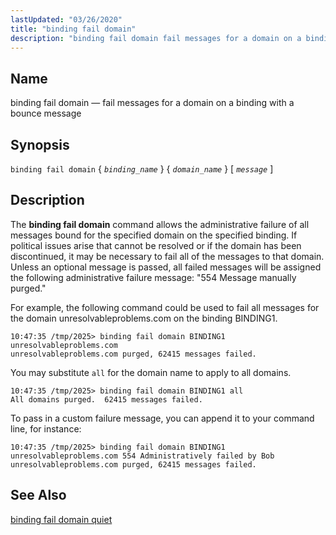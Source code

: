 ```yaml
---
lastUpdated: "03/26/2020"
title: "binding fail domain"
description: "binding fail domain fail messages for a domain on a binding with a bounce message binding fail domain binding name domain name message The binding fail domain command allows the administrative failure of all messages bound for the specified domain on the specified binding If political issues arise that cannot..."
---
```


<a name="console_commands.binding_fail_domain"></a> 
## Name

binding fail domain — fail messages for a domain on a binding with a bounce message

## Synopsis

`binding fail domain` { *`binding_name`* } { *`domain_name`* } [ *`message`* ]

<a name="idp12412576"></a> 
## Description

The **binding fail domain**             command allows the administrative failure of all messages bound for the specified domain on the specified binding. If political issues arise that cannot be resolved or if the domain has been discontinued, it may be necessary to fail all of the messages to that domain. Unless an optional message is passed, all failed messages will be assigned the following administrative failure message: "554 Message manually purged."

For example, the following command could be used to fail all messages for the domain unresolvableproblems.com on the binding BINDING1.

```
10:47:35 /tmp/2025> binding fail domain BINDING1 unresolvableproblems.com
unresolvableproblems.com purged, 62415 messages failed.
```

You may substitute `all` for the domain name to apply to all domains.

```
10:47:35 /tmp/2025> binding fail domain BINDING1 all
All domains purged.  62415 messages failed.
```

To pass in a custom failure message, you can append it to your command line, for instance:

```
10:47:35 /tmp/2025> binding fail domain BINDING1 unresolvableproblems.com 554 Administratively failed by Bob
unresolvableproblems.com purged, 62415 messages failed.
```
<a name="idp11121376"></a> 
## See Also

[binding fail domain quiet](/momentum/4/console-commands/binding-fail-domain-quiet)
